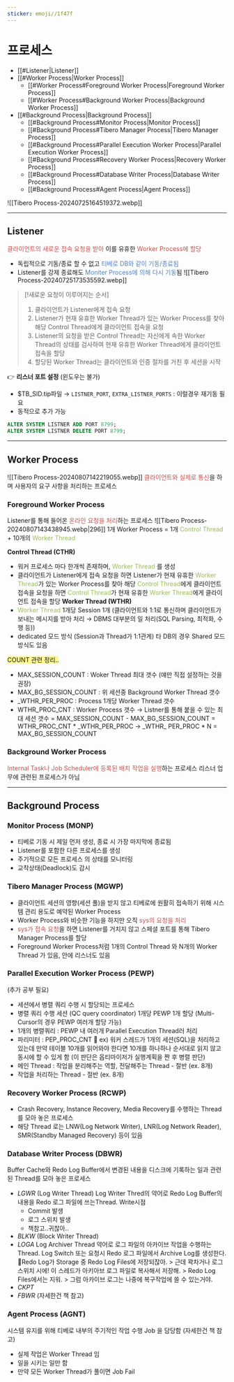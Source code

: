 ```yaml
---
sticker: emoji//1f47f
---
```

# 프로세스
- [[#Listener|Listener]]
- [[#Worker Process|Worker Process]]
	- [[#Worker Process#Foreground Worker Process|Foreground Worker Process]]
	- [[#Worker Process#Background Worker Process|Background Worker Process]]
- [[#Background Process|Background Process]]
	- [[#Background Process#Monitor Process|Monitor Process]]
	- [[#Background Process#Tibero Manager Process|Tibero Manager Process]]
	- [[#Background Process#Parallel Execution Worker Process|Parallel Execution Worker Process]]
	- [[#Background Process#Recovery Worker Process|Recovery Worker Process]]
	- [[#Background Process#Database Writer Process|Database Writer Process]]
	- [[#Background Process#Agent Process|Agent Process]]



![[Tibero Process-20240725164519372.webp]]

---
## Listener
  <font color="#c0504d">클라이언트의 새로운 접속 요청을 받아</font> 이를 유휴한 <font color="#c0504d">Worker Process에 할당</font>
  - 독립적으로 기동/종료 할 수 없고<font color="#4f81bd"> 티베로 DB와 같이 기동/종료됨</font>
  - Listener를 강제 종료해도 <font color="#4f81bd">Moniter Process에 의해 다시 기동</font>됨
  ![[Tibero Process-20240725173535592.webp]] 
> [!새로운 요청이 이루어지는 순서]
> 1. 클라이언트가 Listener에게 접속 요청
> 2. Listener가 현재 유휴한 Worker Thread가 있는 Worker Process를 찾아 해당 Control Thread에게 클라이언트 접속을 요청
> 3. Listener의 요청을 받은 Control Thread는 자신에게 속한 Worker Thread의 상태를 검사하여 현재 유휴한 Worker Thread에게 클라이언트 접속을 할당
> 4. 할당된 Worker Thread는 클라이언트와 인증 절차를 거친 후 세션을 시작

👉 **리스너 포트 설정** (윈도우는 불가)
- $TB_SID.tip파일 →  `LISTNER_PORT`, `EXTRA_LISTNER_PORTS`  : 이럴경우 재기동 필요
- 동적으로 추가 가능
```SQL
ALTER SYSTEM LISTNER ADD PORT 8799;
ALTER SYSTEM LISTNER DELETE PORT 8799;
```


---
## Worker Process
![[Tibero Process-20240807142219055.webp]]
<font color="#c0504d">클라이언트와 실제로 통신</font>을 하며 사용자의 요구 사항을 처리하는 프로세스
### Foreground Worker Process 
Listener를 통해 들어온 <font color="#c0504d">온라인 요청을 처리</font>하는 프로세스
![[Tibero Process-20240807143438945.webp|296]]
1개 Worker Process = 1개 <font color="#9bbb59">Control Thread</font> + 10개의 <font color="#9bbb59">Worker Thread</font>

**Control Thread (CTHR)**
- 워커 프로세스 마다 한개씩 존재하며, <font color="#9bbb59">Worker Thread</font> 를 생성
- 클라이언트가 Listener에게 접속 요청을 하면
  Listener가 현재 유휴한 <font color="#9bbb59">Worker Thread</font>가 있는 Worker Process를 찾아 해당 <font color="#9bbb59">Control Thread</font>에게 클라이언트 접속을 요청을 하면
  <font color="#9bbb59">Control Thread</font>가 현재 유휴한 <font color="#9bbb59">Worker Thread</font>에게 클라이언트 접속을 할당
**Worker Thread (WTHR)**
- <font color="#9bbb59">Worker Thread</font> 1개당 Session 1개 
  (클라이언트와 1:1로 통신하며 클라이언트가 보내는 메시지를 받아 처리 → DBMS 대부분의 일 처리(SQL Parsing, 최적화, 수행 등))
- dedicated 모드 방식 (Session과 Thread가 1:1관계) 타 DB의 경우 Shared 모드 방식도 있음

<span style="background:#fff88f">COUNT 관련 정리..</span>
- MAX_SESSION_COUNT          : Woker Thread 최대 갯수 (얘만 직접 설정하는 것을 권장)
- MAX_BG_SESSION_COUNT    : 위 세션중 Background Worker Thread 갯수
- \_WTHR_PER_PROC                  : Process 1개당 Worker Thread 갯수
- WTHR_PROC_CNT                 : Worker Process 갯수
→ Listner를 통해 붙을 수 있는 최대 세션 갯수 = 
   MAX_SESSION_COUNT -  MAX_BG_SESSION_COUNT = WTHR_PROC_CNT * \_WTHR_PER_PROC
→  \_WTHR_ PER_PROC * N = MAX_BG_SESSION_COUNT

### Background Worker Process
<font color="#c0504d">Internal Task나 Job Scheduler에 등록된 배치 작업을 실행</font>하는 프로세스
리스너 업무에 관련된 프로세스가 아님

---
## Background Process

### Monitor Process (MONP)
- 티베로 기동 시 제일 먼저 생성, 종료 시 가장 마지막에 종료됨 
- Listener를 포함한 다른 프로세스를 생성
- 주기적으로 모든 프로세스 의 상태를 모니터링
- 교착상태(Deadlock)도 감시
### Tibero Manager Process (MGWP)
- 클라이언트 세션의 영향(세션 풀)을 받지 않고 티베로에 원활히 접속하기 위해 시스템 관리 용도로 예약된 Worker Process
- Worker Process와 비슷한 기능을 하지만 오직<font color="#c0504d"> sys의 요청을 처리</font>
- <font color="#c0504d">sys가 접속 요청</font>을 하면 Listener를 거치지 않고 스페셜 포트를 통해 Tibero Manager Process를 할당
- Foreground Worker Process처럼 1개의 Control Thread 와 N개의 Worker Thread 가 있음, 안에 리스너도 있음
### Parallel Execution Worker Process (PEWP)
(추가 공부 필요)
- 세션에서 병렬 쿼리 수행 시 할당되는 프로세스
- 병렬 쿼리 수행 세션 (QC query coordinator) 1개당 PEWP 1개 할당 
   (Multi-Cursor의 경우 PEWP 여러개 할당 가능)
- 1개의 병렬쿼리 : PEWP 내 여러개 Parallel Execution Thread러 처리 
- 파리미터 : PEP_PROC_CNT
 🐥 ex) 워커 스레드가 1개의 세션(SQL)을 처리하고 있는데 만약 테이블 10개를 읽어와야 한다면 10개를 하나하나 순서대로 읽지 않고  동시에 할 수 있게 함 
(이 판단은 옵티마이저가 실행계획을 짠 후 병렬 판단)
- 메인 Thread : 작업을 분리해주는 역할, 전달해주는 Thread - 절반 (ex. 8개)
- 작업을 처리하는 Thread - 절반 (ex. 8개)
### Recovery Worker Process (RCWP) 
- Crash Recovery, Instance Recovery, Media Recovery를 수행하는 Thread를 모아 놓은 프로세스
- 해당 Thread 로는 LNW(Log Network Writer), LNR(Log Network Reader), SMR(Standby Managed Recovery) 등이 있음

### Database Writer Process (DBWR)
Buffer Cache와 Redo Log Buffer에서 변경된 내용을 디스크에 기록하는 일과 관련된 Thread를 모아 놓은 프로세스
- *LGWR* (Log Writer Thread)
  Log Writer Thred의 약어로 Redo Log Buffer의 내용을 Redo 로그 파일에 쓰는Thread.
  Write시점
	- Commit 발생
	- 로그 스위치 발생
	- 책참고..귀찮아..
- *BLKW* (Block Writer Thread)
- *LOGA*
  Log Archiver Thread 약어로 로그 파일의 아카이브 작업을 수행하는 Thread.  Log Switch 또는 요청시 Redo 로그 파일에서 Archive Log를 생성한다.
  🐤Redo Log가 Storage 중 Redo Log Files에 저장되잖아. > 근데 꽉차거나 로그 스위치 시에! 이 스레드가 아키아브 로그 파일로 복사해서 저장해. > Redo Log Files에서는 지워. > 그럼 아카이브 로그는 나중에 복구작업에 쓸 수 있는거야.
- *CKPT* 
- *FBWR* 
   (자세한건 책 참고)
  
### Agent Process (AGNT)
시스템 유지를 위해 티베로 내부의 주기적인 작업 수행 
Job 을 담당함
(자세한건 책 참고)
- 실제 작업은 Worker Thread 임
- 일을 시키는 일만 함
- 만약 모든 Worker Thread가 풀이면 Job Fail

